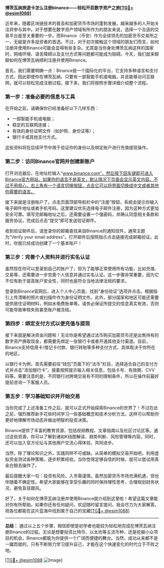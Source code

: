 **博茨瓦纳旅遊卡怎么注册binance——轻松开启数字资产之旅[[TG💪+ @esim1088](https://t.me/s/esim1088)]**

近年来，随着区块链技术的普及和加密货币市场的蓬勃发展，越来越多的人开始关注并参与其中。对于想要在数字资产领域有所作为的朋友来说，选择一个合适的交易平台是至关重要的一步。而Binance（币安）作为全球领先的加密货币交易所之一，无疑是许多投资者的首选。不过，对于初次接触这个领域的朋友们而言，如何注册并使用Binance可能会显得有些复杂。尤其是当你身处博茨瓦纳这样的国家时，网络环境、语言障碍以及支付方式等问题都可能成为阻碍。今天，我们就来聊聊如何在博茨瓦纳顺利注册并使用Binance。

首先，我们需要明确一点：Binance是一个国际化的平台，它支持多种语言和支付方式，因此即使你在博茨瓦纳，只要有一部智能手机或电脑，并且能够访问互联网，就可以轻松完成注册过程。接下来，我们将按照步骤详细介绍整个流程。

### 第一步：准备必要的信息与工具

在开始之前，请确保你已经准备好以下几样东西：
- 一部智能手机或电脑；
- 稳定的互联网连接；
- 有效的身份证明文件（如护照、身份证等）；
- 银行卡或其他支付方式。

这些资料将在后续环节中用于验证你的身份以及绑定账户进行充值提现操作。

### 第二步：访问Binance官网并创建新账户

打开浏览器后，在地址栏输入“www.binance.com”，然后按下回车键即可进入Binance官方网站。如果你的语言不是英文，默认情况下页面会显示英文内容。不过不用担心，右上角有一个语言切换按钮，点击它可以将界面切换成中文或者其他你需要的语言。

接下来就是注册账户了。点击页面顶部导航栏中的“注册”按钮，系统会提示你输入电子邮件地址或者手机号码。这里建议优先选择电子邮件注册，因为这种方式更加安全可靠。填写完邮箱地址之后，还需要设置一个强密码，并确认同意相关条款和服务协议。完成后点击“提交”即可发送验证邮件。

收到验证邮件后，请登录你的邮箱查找来自Binance的通知信件，通常主题为“Verify your email address”。打开邮件后按照指示点击链接完成邮箱验证。此时，你就已经成功创建了一个基本账户！

### 第三步：完善个人资料并进行实名认证

虽然现在你可以登录到自己的账户了，但为了能够正常使用所有功能，比如充值、交易等，还需要进一步完善个人信息并通过实名认证。这一步骤非常重要，因为它不仅有助于提高账户安全性，同时也是符合当地法律法规的要求。

登录到Binance官网后，进入个人中心页面，找到“身份验证”选项并点击。根据指引上传清晰的照片或扫描件作为身份证明文件。此外，部分国家和地区可能还需要提供居住证明材料，例如水电费账单等。请务必保证所提交的信息真实有效，否则可能导致审核失败甚至账户被冻结。

### 第四步：绑定支付方式以便充值与提现

接下来就是解决资金问题啦！无论你是希望通过法币购买加密货币还是出售持有的数字资产换取现金，都需要先绑定一张银行卡或者开通其他支付渠道。目前，Binance支持信用卡/借记卡付款、银行转账等多种支付方式，具体取决于你所在的地区。

以银行卡为例，首先需要前往“钱包”页面下的“法币”栏目，选择适合自己的支付方式并点击“添加银行卡”。接着按照提示输入相关信息，包括卡号、有效期、CVV码等。需要注意的是，不同银行对跨境交易有不同的限制条件，所以在操作前最好提前咨询一下客服人员。

### 第五步：学习基础知识并开始交易

当你完成了上述准备工作之后，就可以正式开始探索Binance的世界了！不过在此之前，强烈推荐新手花些时间学习一些基础概念和技术分析方法，这样可以帮助你更好地理解市场动态并做出明智的投资决策。

Binance提供了丰富的教育资源，包括视频教程、文章指南以及社区讨论区等。通过这些资源，你可以了解到诸如K线图解读、趋势判断、风险管理等内容。同时，还可以加入官方论坛与其他用户交流心得体验，共同进步。

当然，除了理论知识之外，实践同样不可或缺。从简单的模拟交易开始吧，利用虚拟资金测试各种策略，逐步积累经验。当你觉得足够自信的时候，就可以尝试用真金白银去操作了。

最后提醒大家一句：投资有风险，入市需谨慎。虽然加密货币市场充满机遇，但也伴随着不确定性。希望大家能够在享受乐趣的同时保持理性思考，合理规划财务状况，避免盲目跟风。

好了，关于如何在博茨瓦纳注册并使用Binance就介绍到这里啦！希望这篇文章能对你有所帮助。如果你还有任何疑问，欢迎随时留言提问，我会尽力为大家解答。祝各位都能在这片蓝海中找到属于自己的宝藏[[TG💪+ @esim1088](https://t.me/s/esim1088)]

---

**总结：**
通过以上五个步骤，相信即使是初学者也能较为轻松地完成在博茨瓦纳注册Binance的过程。无论是想要投资比特币、以太坊等主流币种，还是挖掘小众项目的机会，Binance都能为你提供一个广阔而便捷的舞台。当然，成功从来都不是一蹴而就的，只有不断努力学习提升自己，才能在这个快速变化的时代立于不败之地。

[[TG💪+ @esim1088](https://t.me/s/esim1088) ![Image](https://i.postimg.cc/4NQfJmqS/Snipaste-2025-05-13-00-14-12.png)]